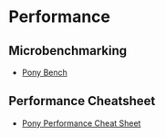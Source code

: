 # Performance

## Microbenchmarking

- [Pony Bench](https://stdlib.ponylang.io/pony_bench--index/)

## Performance Cheatsheet

- [Pony Performance Cheat Sheet](pony-performance-cheatsheet.md)
